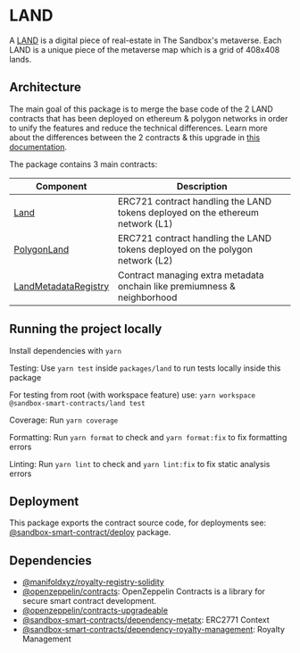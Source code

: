 # LAND

A [LAND](https://sandboxgame.gitbook.io/the-sandbox/land/what-is-land) is a
digital piece of real-estate in The Sandbox's metaverse. Each LAND is a unique
piece of the metaverse map which is a grid of 408x408 lands.

## Architecture

The main goal of this package is to merge the base code of the 2 LAND contracts that has been deployed on ethereum & polygon networks in order to unify the features and reduce the technical differences. Learn more about the differences between the 2 contracts & this upgrade in [this documentation](contracts/LandUpgrade.md).

The package contains 3 main contracts:

| Component                                      | Description                                                                                                                              |
| ---------------------------------------------- | ---------------------------------------------------------------------------------------------------------------------------------------- |
| [Land](contracts/Land.md)                   | ERC721 contract handling the LAND tokens deployed on the ethereum network (L1)                   |
| [PolygonLand](contracts/PolygonLand.md)       | ERC721 contract handling the LAND tokens deployed on the polygon network (L2)              |
| [LandMetadataRegistry](contracts/LandMetadataRegistry.md)     | Contract managing extra metadata onchain like premiumness & neighborhood                                                                                   |

## Running the project locally

Install dependencies with `yarn`

Testing: Use `yarn test` inside `packages/land` to run tests locally inside this
package

For testing from root (with workspace feature) use:
`yarn workspace @sandbox-smart-contracts/land test`

Coverage: Run `yarn coverage`

Formatting: Run `yarn format` to check and `yarn format:fix` to fix formatting
errors

Linting: Run `yarn lint` to check and `yarn lint:fix` to fix static analysis
errors

## Deployment

This package exports the contract source code, for deployments see:
[@sandbox-smart-contract/deploy](../deploy) package.

## Dependencies

- [@manifoldxyz/royalty-registry-solidity](https://www.npmjs.com/package/@manifoldxyz/royalty-registry-solidity)
- [@openzeppelin/contracts](https://www.npmjs.com/package/@openzeppelin/contracts):
  OpenZeppelin Contracts is a library for secure smart contract development.
- [@openzeppelin/contracts-upgradeable](https://www.npmjs.com/package/@openzeppelin/contracts-upgradeable)
- [@sandbox-smart-contracts/dependency-metatx](https://www.npmjs.com/package/@sandbox-smart-contracts/dependency-metatx):
  ERC2771 Context
- [@sandbox-smart-contracts/dependency-royalty-management](https://www.npmjs.com/package/@sandbox-smart-contracts/dependency-royalty-management):
  Royalty Management
